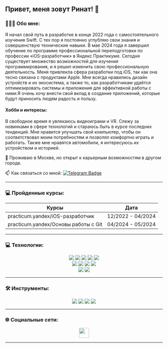 ## Привет, меня зовут Ринат! 👋

### 👩🏻‍💻 Обо мне:
Я начал свой путь в разработке в конце 2022 года с самостоятельного изучения Swift. С тех пор я постоянно углубляю свои знания и совершенствую технические навыки. В мае 2024 года я завершил обучение по программе профессиональной переподготовки по профессии «iOS-разработчик» в Яндекс Практикуме. Сегодня существует множество возможностей для изучения программирования, и я решил изменить свою профессиональную деятельность. Меня привлекла сфера разработки под iOS, так как она тесно связана с продуктами Apple. Мне всегда нравились дизайн устройств и их экосистема, а также то, как разработчикам удаётся оптимизировать системы и приложения для эффективной работы с ними.Я очень хочу внести свой вклад в создание приложений, которые будут приносить людям радость и пользу.

#### Хобби и интересы: 
В свободное время я увлекаюсь видеоиграми и VR. Слежу за новинками в сфере технологий и стараюсь быть в курсе последних тенденций. Мне нравится улучшать свой компьютер, чтобы он соответствовал моим потребностям и позволял комфортно играть и работать.
Также мне нравятся автомобили, я интересуюсь их устройством и историей.

📍 Проживаю в Москве, но открыт к карьерным возможностям в другом городе.
        
 📫 Как связаться со мной: [![Telegram Badge](https://img.shields.io/badge/-Telegram-blue?style=flat&logo=Telegram&logoColor=white)](https://t.me/srinatrimovich) 

 ---
### 💻 Пройденные курсы:

| Курсы                                                           | Дата              |
| ----------------------------------------------------------------| :---------------: |
| practicum.yandex/iOS-разработчик                                | 12/2022 - 04/2024 |
| practicum.yandex/Основы работы с Git                            | 04/2024 - 05/2024 |

  ---

  ### 💻 Технологии: 
<p align="center">
<img style="pointer-events: none;" src="https://img.shields.io/badge/Swift-%23ED8B00.svg?style=for-the-badge&logo=swift&logoColor=white">
   <img style="pointer-events: none;" src="https://img.shields.io/badge/CoreData-039BE5?style=for-the-badge&logo=CoreData&logoColor=FFCC2F">
   <img style="pointer-events: none;" src="https://img.shields.io/badge/MVC-c600c7?style=for-the-badge&logoColor=white">
   <img style="pointer-events: none;" src="https://img.shields.io/badge/MVVM-00d67c?style=for-the-badge&logoColor=white">
   <img style="pointer-events: none;" src="https://img.shields.io/badge/MVP-00dae6?style=for-the-badge&logoColor=white">
   </br>
      <img style="pointer-events: none;" src="https://img.shields.io/badge/UIKit-039BE5?style=for-the-badge&logoColor=white">
   <img style="pointer-events: none;" src="https://img.shields.io/badge/AutoLayout-00d67c?style=for-the-badge&logoColor=white">
      <img style="pointer-events: none;" src="https://img.shields.io/badge/Cocoapods-fe9c1b?style=for-the-badge&logoColor=white">
    <img style="pointer-events: none;" src="https://img.shields.io/badge/Git-039BE5?style=for-the-badge&logoColor=white">
       </br>
   <img style="pointer-events: none;" src="https://img.shields.io/badge/Networking-fe9c1b?style=for-the-badge&logoColor=white">
   <img style="pointer-events: none;" src="https://img.shields.io/badge/Unit tests-0e61ea?style=for-the-badge&logoColor=white">
   </br>
</p> 

---


  ### 🛠 Инструменты: 
  <p align="center">
<img style="pointer-events: none;" src="https://img.shields.io/badge/Figma-c600c7?style=for-the-badge&logoColor=white">
<img style="pointer-events: none;" src="https://img.shields.io/badge/Xcode-0169d0?style=for-the-badge&logoColor=white">
<img style="pointer-events: none;" src="https://img.shields.io/badge/Git-100000?style=for-the-badge&logoColor=white">
<img style="pointer-events: none;" src="https://img.shields.io/badge/Fork-00dae6?style=for-the-badge&logoColor=white">
</p> 

---


### 🌐 Социальные сети:
 <p align="center">
 <a href="https://www.github.com/bestNewcomer" target="_blank" rel="noreferrer">
 <picture><source media="(prefers-color-scheme: dark)" srcset="https://raw.githubusercontent.com/danielcranney/readme-generator/main/public/icons/socials/github-dark.svg" /><source media="(prefers-color-scheme: light)" srcset="https://raw.githubusercontent.com/danielcranney/readme-generator/main/public/icons/socials/github.svg" /><img src="https://raw.githubusercontent.com/danielcranney/readme-generator/main/public/icons/socials/github.svg" width="32" height="32" /></picture>
 </a>
 </p>

---
